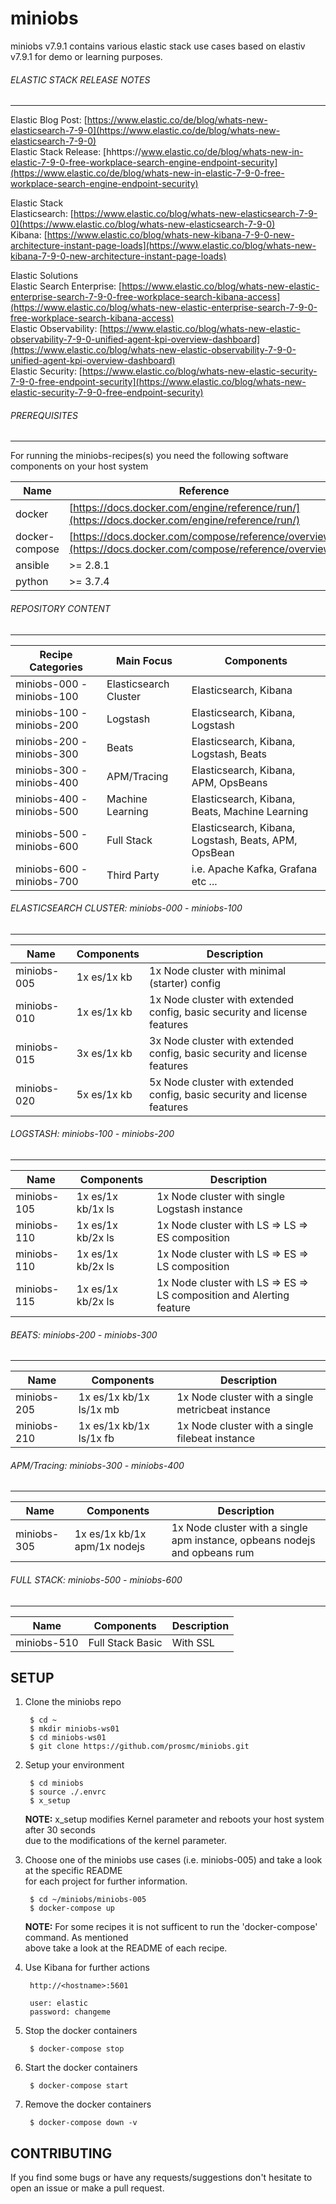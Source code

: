 # miniobs

miniobs v7.9.1 contains various elastic stack use cases based on elastiv v7.9.1 for demo or learning purposes.

###### ELASTIC STACK RELEASE NOTES
---
Elastic Blog Post: [https://www.elastic.co/de/blog/whats-new-elasticsearch-7-9-0](https://www.elastic.co/de/blog/whats-new-elasticsearch-7-9-0) <br/>
Elastic Stack Release: [hhttps://www.elastic.co/de/blog/whats-new-in-elastic-7-9-0-free-workplace-search-engine-endpoint-security](https://www.elastic.co/de/blog/whats-new-in-elastic-7-9-0-free-workplace-search-engine-endpoint-security) <br/>

Elastic Stack <br/>
Elasticsearch: [https://www.elastic.co/blog/whats-new-elasticsearch-7-9-0](https://www.elastic.co/blog/whats-new-elasticsearch-7-9-0) <br/>
Kibana: [https://www.elastic.co/blog/whats-new-kibana-7-9-0-new-architecture-instant-page-loads](https://www.elastic.co/blog/whats-new-kibana-7-9-0-new-architecture-instant-page-loads) <br/>

Elastic Solutions <br/>
Elastic Search Enterprise: [https://www.elastic.co/blog/whats-new-elastic-enterprise-search-7-9-0-free-workplace-search-kibana-access](https://www.elastic.co/blog/whats-new-elastic-enterprise-search-7-9-0-free-workplace-search-kibana-access) <br/>
Elastic Observability: [https://www.elastic.co/blog/whats-new-elastic-observability-7-9-0-unified-agent-kpi-overview-dashboard](https://www.elastic.co/blog/whats-new-elastic-observability-7-9-0-unified-agent-kpi-overview-dashboard) <br/>
Elastic Security: [https://www.elastic.co/blog/whats-new-elastic-security-7-9-0-free-endpoint-security](https://www.elastic.co/blog/whats-new-elastic-security-7-9-0-free-endpoint-security) <br/>


###### PREREQUISITES
---
For running the miniobs-recipes(s) you need the following software components on your host system

Name           | Reference    
-------------- | --------------- 
docker         | [https://docs.docker.com/engine/reference/run/](https://docs.docker.com/engine/reference/run/)
docker-compose | [https://docs.docker.com/compose/reference/overview/](https://docs.docker.com/compose/reference/overview/)
ansible        | >= 2.8.1
python         | >= 3.7.4

###### REPOSITORY CONTENT
---

Recipe Categories         | Main Focus             | Components
--------------------------|------------------------|-----------------------------------------------------------------------
miniobs-000 - miniobs-100 | Elasticsearch Cluster  | Elasticsearch, Kibana
miniobs-100 - miniobs-200 | Logstash               | Elasticsearch, Kibana, Logstash
miniobs-200 - miniobs-300 | Beats                  | Elasticsearch, Kibana, Logstash, Beats
miniobs-300 - miniobs-400 | APM/Tracing            | Elasticsearch, Kibana, APM, OpsBeans
miniobs-400 - miniobs-500 | Machine Learning       | Elasticsearch, Kibana, Beats, Machine Learning
miniobs-500 - miniobs-600 | Full Stack             | Elasticsearch, Kibana, Logstash, Beats, APM, OpsBean
miniobs-600 - miniobs-700 | Third Party            | i.e. Apache Kafka, Grafana etc ...

###### ELASTICSEARCH CLUSTER: miniobs-000 - miniobs-100 
---

Name         | Components                   | Description
-------------|------------------------------|------------------------------------------------------------------------------------------
miniobs-005  | 1x es/1x kb                  | 1x Node cluster with minimal (starter) config 
miniobs-010  | 1x es/1x kb                  | 1x Node cluster with extended config, basic security and license features
miniobs-015  | 3x es/1x kb                  | 3x Node cluster with extended config, basic security and license features
miniobs-020  | 5x es/1x kb                  | 5x Node cluster with extended config, basic security and license features


###### LOGSTASH: miniobs-100 - miniobs-200
---

Name         | Components                   | Description
-------------|------------------------------|------------------------------------------------------------------------------------------
miniobs-105  | 1x es/1x kb/1x ls            | 1x Node cluster with single Logstash instance
miniobs-110  | 1x es/1x kb/2x ls            | 1x Node cluster with LS => LS => ES composition
miniobs-110  | 1x es/1x kb/2x ls            | 1x Node cluster with LS => ES => LS composition
miniobs-115  | 1x es/1x kb/2x ls            | 1x Node cluster with LS => ES => LS composition and Alerting feature


###### BEATS: miniobs-200 - miniobs-300
---
Name         | Components                   | Description
-------------|------------------------------|------------------------------------------------------------------------------------------
miniobs-205  | 1x es/1x kb/1x ls/1x mb      | 1x Node cluster with a single metricbeat instance
miniobs-210  | 1x es/1x kb/1x ls/1x fb      | 1x Node cluster with a single filebeat instance


###### APM/Tracing: miniobs-300 - miniobs-400
---
Name         | Components                   | Description
-------------|------------------------------|------------------------------------------------------------------------------------------
miniobs-305  | 1x es/1x kb/1x apm/1x nodejs | 1x Node cluster with a single apm instance, opbeans nodejs and opbeans rum


###### FULL STACK: miniobs-500 - miniobs-600
---
Name         | Components                   | Description
-------------|------------------------------|------------------------------------------------------------------------------------------
miniobs-510  | Full Stack Basic             | With SSL


SETUP
---

1. Clone the miniobs repo

        $ cd ~
        $ mkdir miniobs-ws01
        $ cd miniobs-ws01
        $ git clone https://github.com/prosmc/miniobs.git

2. Setup your environment

        $ cd miniobs
        $ source ./.envrc
        $ x_setup

    **NOTE:** x_setup modifies Kernel parameter and reboots your host system after 30 seconds\
    due to the modifications of the kernel parameter.
      
3. Choose one of the miniobs use cases (i.e. miniobs-005) and take a look at the specific README\
   for each project for further information.

        $ cd ~/miniobs/miniobs-005
        $ docker-compose up

   **NOTE:** For some recipes it is not sufficent to run the 'docker-compose' command. As mentioned\
   above take a look at the README of each recipe.

4. Use Kibana for further actions

        http://<hostname>:5601

        user: elastic
        password: changeme

5. Stop the docker containers

        $ docker-compose stop

6. Start the docker containers

        $ docker-compose start  

5. Remove the docker containers

        $ docker-compose down -v

CONTRIBUTING
---
If you find some bugs or have any requests/suggestions don't hesitate to open an issue or make a pull request.
